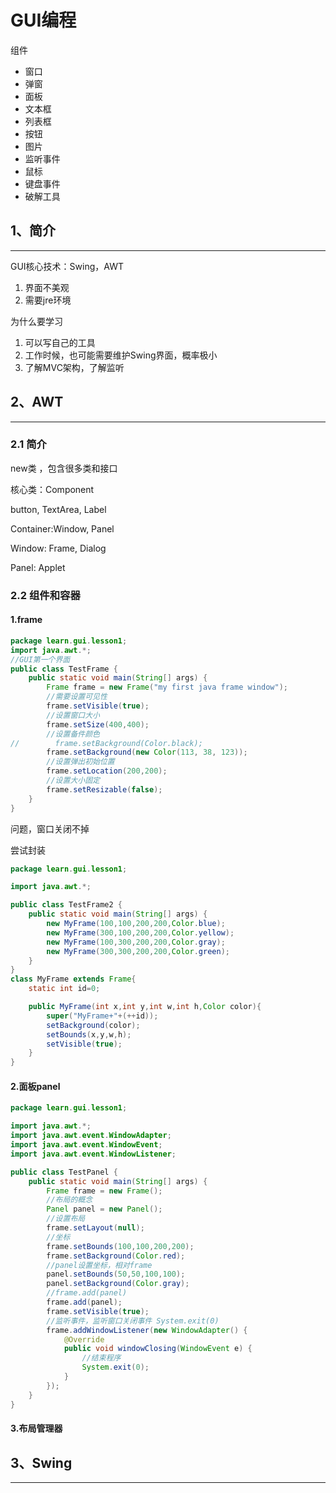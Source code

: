 # GUI编程

组件

- 窗口
- 弹窗
- 面板
- 文本框
- 列表框
- 按钮
- 图片
- 监听事件
- 鼠标
- 键盘事件
- 破解工具



## 1、简介

------

GUI核心技术：Swing，AWT

1. 界面不美观
2. 需要jre环境

为什么要学习

1. 可以写自己的工具
2. 工作时候，也可能需要维护Swing界面，概率极小
3. 了解MVC架构，了解监听



## 2、AWT

-----

### 2.1 简介

new类 ，包含很多类和接口

核心类：Component

button, TextArea, Label

Container:Window, Panel

Window: Frame, Dialog

Panel: Applet



### 2.2 组件和容器

#### 1.frame

~~~java
package learn.gui.lesson1;
import java.awt.*;
//GUI第一个界面
public class TestFrame {
    public static void main(String[] args) {
        Frame frame = new Frame("my first java frame window");
        //需要设置可见性
        frame.setVisible(true);
        //设置窗口大小
        frame.setSize(400,400);
        //设置备件颜色
//        frame.setBackground(Color.black);
        frame.setBackground(new Color(113, 38, 123));
        //设置弹出初始位置
        frame.setLocation(200,200);
        //设置大小固定
        frame.setResizable(false);
    }
}
~~~

问题，窗口关闭不掉



尝试封装

~~~java
package learn.gui.lesson1;

import java.awt.*;

public class TestFrame2 {
    public static void main(String[] args) {
        new MyFrame(100,100,200,200,Color.blue);
        new MyFrame(300,100,200,200,Color.yellow);
        new MyFrame(100,300,200,200,Color.gray);
        new MyFrame(300,300,200,200,Color.green);
    }
}
class MyFrame extends Frame{
    static int id=0;

    public MyFrame(int x,int y,int w,int h,Color color){
        super("MyFrame+"+(++id));
        setBackground(color);
        setBounds(x,y,w,h);
        setVisible(true);
    }
}
~~~


#### 2.面板panel

~~~java
package learn.gui.lesson1;

import java.awt.*;
import java.awt.event.WindowAdapter;
import java.awt.event.WindowEvent;
import java.awt.event.WindowListener;

public class TestPanel {
    public static void main(String[] args) {
        Frame frame = new Frame();
        //布局的概念
        Panel panel = new Panel();
        //设置布局
        frame.setLayout(null);
        //坐标
        frame.setBounds(100,100,200,200);
        frame.setBackground(Color.red);
        //panel设置坐标，相对frame
        panel.setBounds(50,50,100,100);
        panel.setBackground(Color.gray);
        //frame.add(panel)
        frame.add(panel);
        frame.setVisible(true);
        //监听事件，监听窗口关闭事件 System.exit(0)
        frame.addWindowListener(new WindowAdapter() {
            @Override
            public void windowClosing(WindowEvent e) {
                //结束程序
                System.exit(0);
            }
        });
    }
}

~~~



#### 3.布局管理器









## 3、Swing

-----

